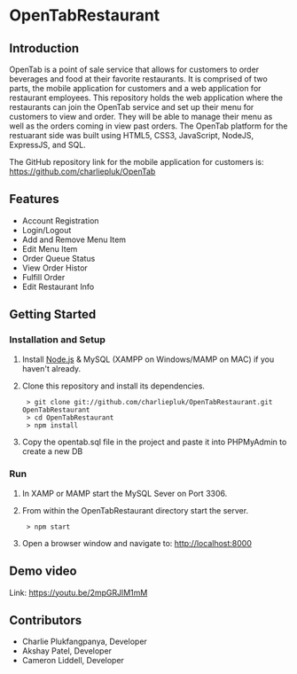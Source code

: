 # OpenTabRestaurant

## Introduction

OpenTab is a point of sale service that allows for customers to order beverages and food at their favorite restaurants. It is comprised of two parts, the mobile application for customers and a web application for restaurant employees. This repository holds the web application where the restaurants can join the OpenTab service and set up their menu for customers to view and order. They will be able to manage their menu as well as the orders coming in view past orders. The OpenTab platform for the restuarant side was built using HTML5, CSS3, JavaScript, NodeJS, ExpressJS, and SQL.

The GitHub repository link for the mobile application for customers is: https://github.com/charliepluk/OpenTab

## Features
* Account Registration
* Login/Logout
* Add and Remove Menu Item
* Edit Menu Item
* Order Queue Status
* View Order Histor
* Fulfill Order
* Edit Restaurant Info

## Getting Started
### Installation and Setup
1. Install [Node.js](https://nodejs.org/) & MySQL (XAMPP on Windows/MAMP on MAC) if you haven't already.

2. Clone this repository and install its dependencies.

		> git clone git://github.com/charliepluk/OpenTabRestaurant.git OpenTabRestaurant
		> cd OpenTabRestaurant
		> npm install
		
3. Copy the opentab.sql file in the project and paste it into PHPMyAdmin to create a new DB

### Run
1. In XAMP or MAMP start the MySQL Sever on Port 3306.

3. From within the OpenTabRestaurant directory start the server.

		> npm start
		
2. Open a browser window and navigate to: [http://localhost:8000](http://localhost:8000)

## Demo video
Link: https://youtu.be/2mpGRJlM1mM


## Contributors

* Charlie Plukfangpanya, Developer
* Akshay Patel, Developer
* Cameron Liddell, Developer

